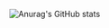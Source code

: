 ![Anurag's GitHub stats](https://github-readme-stats.vercel.app/api?username=afshinpaydar-binary&show_icons=true&theme=radical)



<!--
**afshinpaydar-binary/afshinpaydar-binary** is a ✨ _special_ ✨ repository because its `README.md` (this file) appears on your GitHub profile.

Here are some ideas to get you started:

- 🔭 I’m currently working on ...
- 🌱 I’m currently learning ...
- 👯 I’m looking to collaborate on ...
- 🤔 I’m looking for help with ...
- 💬 Ask me about ...
- 📫 How to reach me: ...
- 😄 Pronouns: ...
- ⚡ Fun fact: ...
-->
